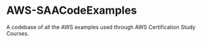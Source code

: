 # AWS-SAACodeExamples
A codebase of all the AWS examples used through AWS Certification Study Courses.
